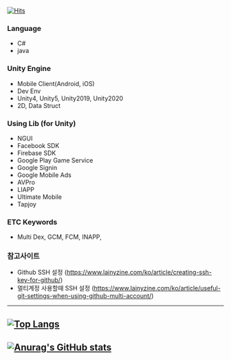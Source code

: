 [![Hits](https://hits.seeyoufarm.com/api/count/incr/badge.svg?url=https%3A%2F%2Fgithub.com%2Fredccoma&count_bg=%2379C83D&title_bg=%23555555&icon=&icon_color=%23E7E7E7&title=hits&edge_flat=false)](https://hits.seeyoufarm.com)

### Language
- C#
- java

### Unity Engine
- Mobile Client(Android, iOS)
- Dev Env
- Unity4, Unity5, Unity2019, Unity2020
- 2D, Data Struct

### Using Lib (for Unity)
- NGUI
- Facebook SDK
- Firebase SDK
- Google Play Game Service
- Google Signin
- Google Mobile Ads
- AVPro
- LIAPP
- Ultimate Mobile
- Tapjoy

### ETC Keywords
- Multi Dex, GCM, FCM, INAPP, 

### 참고사이트
- Github SSH 설정 (https://www.lainyzine.com/ko/article/creating-ssh-key-for-github/)
- 멀티계정 사용할때 SSH 설정 (https://www.lainyzine.com/ko/article/useful-git-settings-when-using-github-multi-account/)

___
[![Top Langs](https://github-readme-stats.vercel.app/api/top-langs/?username=redccoma&layout=compact)](https://github.com/anuraghazra/github-readme-stats)
---
[![Anurag's GitHub stats](https://github-readme-stats.vercel.app/api?username=redccoma&show_icons=true&theme=tokyonight)](https://github.com/anuraghazra/github-readme-stats)
---
<!--
**redccoma/redccoma** is a ✨ _special_ ✨ repository because its `README.md` (this file) appears on your GitHub profile.

Here are some ideas to get you started:

- 🔭 I’m currently working on ...
- 🌱 I’m currently learning ...
- 👯 I’m looking to collaborate on ...
- 🤔 I’m looking for help with ...
- 💬 Ask me about ...
- 📫 How to reach me: ...
- 😄 Pronouns: ...
- ⚡ Fun fact: ...
-->
